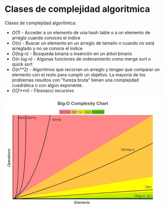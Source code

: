 # Clases de complejidad algoritmica

Clases de complejidad algorítmica:

* _O(1)_ - Acceder a un elemento de una hash table o a un elemento de arreglo cuando conoces el indice
* _O(n)_ - Buscar un elemento en un arreglo de tamaño n cuando no está arreglado y no se conoce el indice
* _O(log n)_ - Búsqueda binaria o inserción en un árbol binario
* _O(n log n)_ - Algunas funciones de ordenamiento como merge sort o quick sort
* _O(n**2)_ - Algoritmos que recorran un arreglo y tengan que comparar un elemento con el resto para cumplir un objetivo. La mayoría de los problemas resultos con “fureza bruta” tienen una complejidad cuadrática o con algún exponente.
* _O(2**n)_ - Fibonacci recursivo

![Big_O_CHART](./Big_o_chart.jpg)